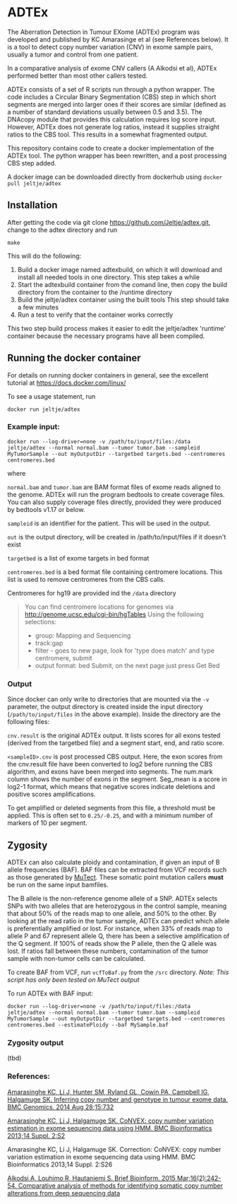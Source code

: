 # ADTEx 

The Aberration Detection in Tumour EXome (ADTEx) program was developed and published by
KC Amarasinge et al (see References below). It is a tool to detect copy number variation (CNV) 
in exome sample pairs, usually a tumor and control from one patient.

In a comparative analysis of exome CNV callers (A Alkodsi et al), ADTEx performed better than most other 
callers tested.

ADTEx consists of a set of R scripts run through a python wrapper. The code includes a Circular 
Binary Segmentation (CBS) step in which short segments are merged into larger ones if their scores 
are similar (defined as a number of standard deviations usually between 0.5 and 3.5). 
The DNAcopy module that provides this calculation requires log score input. However, ADTEx
does not generate log ratios, instead it supplies straight ratios to the CBS tool. 
This results in a somewhat fragmented output.

This repository contains code to create a docker implementation of the ADTEx tool. 
The python wrapper has been rewritten, and a post processing CBS step added. 

A docker image can be downloaded directly from dockerhub using
`docker pull jeltje/adtex`

## Installation

After getting the code via git clone https://github.com/Jeltje/adtex.git, 
change to the adtex directory and run

``make``

This will do the following:
1. Build a docker image named adtexbuild, on which it will download and install all needed tools in one directory.
	This step takes a while
2. Start the adtexbuild container from the comand line, then copy the build directory from the container to the 
	/runtime directory
3. Build the jeltje/adtex container using the built tools
	This step should take a few minutes
4. Run a test to verify that the container works correctly

This two step build process makes it easier to edit the jeltje/adtex 'runtime' container because the necessary
programs have all been compiled.

## Running the docker container

For details on running docker containers in general, see the excellent tutorial at https://docs.docker.com/linux/

To see a usage statement, run

``
docker run jeltje/adtex
``

### Example input:

``
docker run --log-driver=none -v /path/to/input/files:/data jeltje/adtex --normal normal.bam --tumor tumor.bam --sampleid MyTumorSample --out myOutputDir --targetbed targets.bed --centromeres centromeres.bed
``

where

`normal.bam` and `tumor.bam`	are BAM format files of exome reads aligned to the genome. ADTEx will run the program bedtools to create coverage files. You can also supply coverage files directly, provided they were produced by bedtools v1.17 or below.

`sampleid` is an identifier for the patient. This will be used in the output.

`out` is the output directory, will be created in /path/to/input/files if it doesn't exist

`targetbed` is a list of exome targets in bed format

`centromeres.bed` is a bed format file containing centromere locations. This list is used to remove centromeres from the CBS calls. 

Centromeres for hg19 are provided ind the `/data` directory

>	You can find centromere locations for genomes via
>	http://genome.ucsc.edu/cgi-bin/hgTables
>	Using the following selections:
>	- group: Mapping and Sequencing
>	- track:gap
>	-	filter - goes to new page, look for 'type does match' and type centromere, submit
>	-	output format: bed
>	Submit, on the next page just press Get Bed

### Output

Since docker can only write to directories that are mounted via the `-v` parameter, the output directory is created inside
the input directory (`/path/to/input/files` in the above example). Inside the directory are the following files:

`cnv.result`	is the original ADTEx output. It lists scores for all exons tested (derived from the targetbed file) 
		and a segment start, end, and ratio score. 

`<sampleID>.cnv` is post processed CBS output. Here, the exon scores from the cnv.result file have been converted to log2 before
		running the CBS algorithm, and exons have been merged into segments. The num.mark column shows the number of 
		exons in the segment. Seg_mean is a score in log2-1 format, which means that negative scores indicate deletions
		and positive scores amplifications.
 
To get amplified or deleted segments from this file, a threshold must be applied. This is often set to `0.25/-0.25`, 
and with a minimum number of markers of 10 per segment.

## Zygosity

ADTEx can also calculate ploidy and contamination, if given an input of B allele frequencies (BAF). BAF files can be extracted
from VCF records such as those generated by [MuTect](https://www.broadinstitute.org/gatk/download/auth?package=MuTect). 
These somatic point mutation callers **must** be run on the same input bamfiles.

The B allele is the non-reference genome allele of a SNP. ADTEx selects SNPs with two alleles that are heterozygous in the control
sample, meaning that about 50% of the reads map to one allele, and 50% to the other. By looking at the read ratio in the tumor
sample, ADTEx can predict which allele is preferentially amplified or lost. For instance, when 33% of reads map to allele P
and 67 represent allele Q, there has been a selective amplification of the Q segment. If 100% of reads show the P allele, then
the Q allele was lost. If ratios fall between these numbers, contamination of the tumor sample with non-tumor cells can be
calculated.

To create BAF from VCF, run `vcfToBaf.py` from the `/src` directory. *Note: This script has only been tested on MuTect output*

To run ADTEx with BAF input:

``
docker run --log-driver=none -v /path/to/input/files:/data jeltje/adtex --normal normal.bam --tumor tumor.bam --sampleid MyTumorSample --out myOutputDir --targetbed targets.bed --centromeres centromeres.bed --estimatePloidy --baf MySample.baf
``

### Zygosity output

(tbd)


### References:
[Amarasinghe KC, Li J, Hunter SM, Ryland GL, Cowin PA, Campbell IG, Halgamuge SK. Inferring copy number and genotype in tumour exome data. BMC Genomics. 2014 Aug 28;15:732](http://www.ncbi.nlm.nih.gov/pubmed/25167919)

[Amarasinghe KC, Li J, Halgamuge SK. CoNVEX: copy number variation estimation in exome sequencing data using HMM. BMC Bioinformatics 2013;14 Suppl. 2:S2](http://www.ncbi.nlm.nih.gov/pubmed/23368785)

Amarasinghe KC, Li J, Halgamuge SK. Correction: CoNVEX: copy number variation estimation in exome sequencing data using HMM. BMC Bioinformatics 2013;14 Suppl. 2:S26

[Alkodsi A, Louhimo R, Hautaniemi S. Brief Bioinform. 2015 Mar;16(2):242-54. Comparative analysis of methods for identifying somatic copy number alterations from deep sequencing data](http://www.ncbi.nlm.nih.gov/pubmed/24599115)
